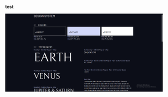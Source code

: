 
**test**


<!-- ![](/images/Space-Exploration-1.png) -->

<img src="images/Space-Exploration-1.png" width="800px">